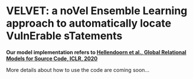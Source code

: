 # VELVET: a noVel Ensemble Learning approach to automatically locate VulnErable sTatements

__Our model implementation refers to [Hellendoorn et al., Global Relational Models for Source Code, ICLR, 2020](https://openreview.net/pdf?id=B1lnbRNtwr)__

More details about how to use the code are coming soon...
